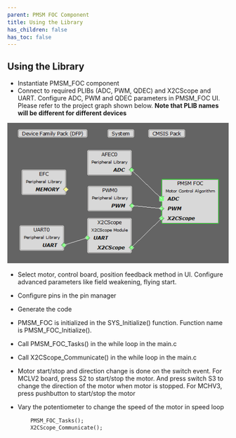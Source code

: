 ```yaml
---
parent: PMSM FOC Component
title: Using the Library
has_children: false
has_toc: false
---
```


## Using the Library

-   Instantiate PMSM_FOC component
-   Connect to required PLIBs (ADC, PWM, QDEC) and X2CScope and UART. Configure ADC, PWM and QDEC parameters in PMSM_FOC UI. Please refer to the project graph shown below. **Note that PLIB names will be different for different devices**

![project graph](images/project_graph.png)

-   Select motor, control board, position feedback method in UI. Configure advanced parameters like field weakening, flying start. 
-   Configure pins in the pin manager
-   Generate the code
-   PMSM_FOC is initialized in the SYS_Initialize() function. Function name is PMSM_FOC_Initialize(). 
-   Call PMSM_FOC_Tasks() in the while loop in the main.c 
-   Call X2CScope_Communicate() in the while loop in the main.c
-   Motor start/stop and direction change is done on the switch event. For MCLV2 board, press S2 to start/stop the motor. And press switch S3 to change the direction of the motor when motor is stopped.  For MCHV3, press pushbutton to start/stop the motor
-   Vary the potentiometer to change the speed of the motor in speed loop


            PMSM_FOC_Tasks();
            X2CScope_Communicate();
